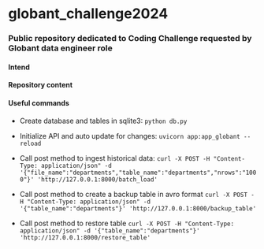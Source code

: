# globant_challenge2024
### Public repository dedicated to Coding Challenge requested by Globant data engineer role

#### Intend


#### Repository content

#### Useful commands

- Create database and tables in sqlite3: 
`python db.py`

- Initialize API and auto update for changes: 
`uvicorn app:app_globant --reload`

- Call post method to ingest historical data: 
`curl -X POST -H "Content-Type: application/json" -d '{"file_name":"departments","table_name":"departments","nrows":"1000"}' 'http://127.0.0.1:8000/batch_load'` 

- Call post method to create a backup table in avro format
`curl -X POST -H "Content-Type: application/json" -d '{"table_name":"departments"}' 'http://127.0.0.1:8000/backup_table'` 

- Call post method to restore table
`curl -X POST -H "Content-Type: application/json" -d '{"table_name":"departments"}' 'http://127.0.0.1:8000/restore_table'` 
